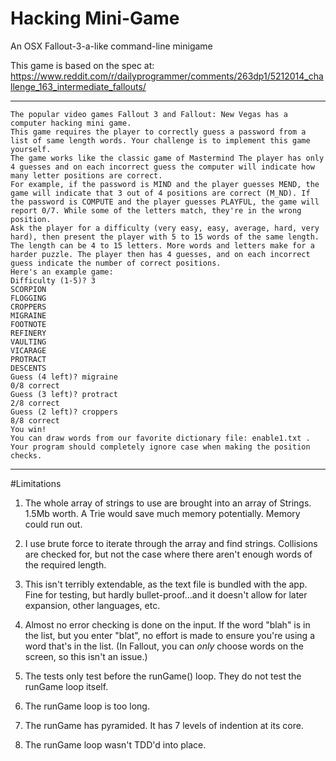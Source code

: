 Hacking Mini-Game
=================

An OSX Fallout-3-a-like command-line minigame

This game is based on the spec at:
https://www.reddit.com/r/dailyprogrammer/comments/263dp1/5212014_challenge_163_intermediate_fallouts/

---
```
The popular video games Fallout 3 and Fallout: New Vegas has a computer hacking mini game.
This game requires the player to correctly guess a password from a list of same length words. Your challenge is to implement this game yourself.
The game works like the classic game of Mastermind The player has only 4 guesses and on each incorrect guess the computer will indicate how many letter positions are correct.
For example, if the password is MIND and the player guesses MEND, the game will indicate that 3 out of 4 positions are correct (M_ND). If the password is COMPUTE and the player guesses PLAYFUL, the game will report 0/7. While some of the letters match, they're in the wrong position.
Ask the player for a difficulty (very easy, easy, average, hard, very hard), then present the player with 5 to 15 words of the same length. The length can be 4 to 15 letters. More words and letters make for a harder puzzle. The player then has 4 guesses, and on each incorrect guess indicate the number of correct positions.
Here's an example game:
Difficulty (1-5)? 3
SCORPION
FLOGGING
CROPPERS
MIGRAINE
FOOTNOTE
REFINERY
VAULTING
VICARAGE
PROTRACT
DESCENTS
Guess (4 left)? migraine
0/8 correct
Guess (3 left)? protract
2/8 correct
Guess (2 left)? croppers
8/8 correct
You win!
You can draw words from our favorite dictionary file: enable1.txt . Your program should completely ignore case when making the position checks.
```
----------------------------------------

#Limitations

1. The whole array of strings to use are brought into an array of Strings.  1.5Mb worth.  A Trie would save much memory potentially.  Memory could run out.

2. I use brute force to iterate through the array and find strings. Collisions are checked for, but not the case where there aren't enough words of the required length.

3. This isn't terribly extendable, as the text file is bundled with the app.  Fine for testing, but hardly bullet-proof...and it doesn't allow for later expansion, other languages, etc.

4. Almost no error checking is done on the input.  If the word "blah" is in the list, but you enter "blat", no effort is made to ensure you're using a word that's in the list.  (In Fallout, you can *only* choose words on the screen, so this isn't an issue.)

5. The tests only test before the runGame() loop.  They do not test the runGame loop itself.

6. The runGame loop is too long.

7. The runGame has pyramided.  It has 7 levels of indention at its core.

8. The runGame loop wasn't TDD'd into place.
